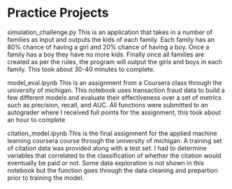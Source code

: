 # Practice Projects




simulation_challenge.py
This is an application that takes in a number of families as input and outputs the kids of each family. Each family has an 80% chance of having a girl and 20% chance of having a boy. Once a family has a boy they have no more kids. Finally once all families are created as per the rules, the program will output the girls and boys in each family. This took about 30-40 minutes to complete.

model_eval.ipynb
This is an assignment from a Coursera class through the university of michigan. This notebook uses transaction fraud data to build a few different models and evaluate their effectiveness over a set of metrics such as precision, recall, and AUC. All functions were submitted to an autograder where I received full points for the assignment, this took about an hour to complete

citation_model.ipynb
This is the final assignment for the applied machine learning coursera course through the university of michigan. A training set of citation data was provided along with a test set. I had to determine variables that correlated to the classification of whether the citation would eventually be paid or not. Some data exploration is not shown in this notebook but the function goes through the data cleaning and prepartion prior to training the model.
